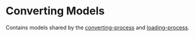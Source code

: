 # Converting Models

Contains models shared by the [converting-process](../../crawl-processes/converting-process/) and
[loading-process](../../crawl-processes/loading-process/).
